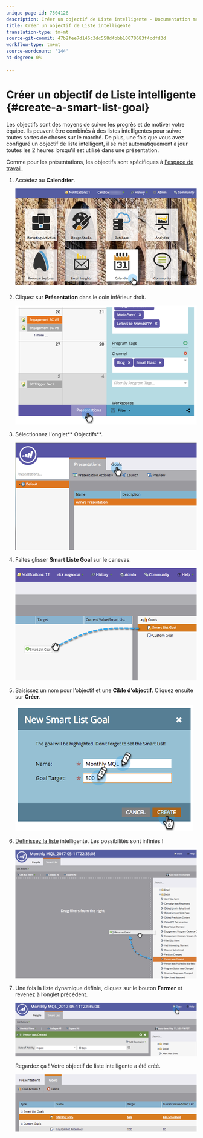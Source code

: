 ```yaml
---
unique-page-id: 7504128
description: Créer un objectif de Liste intelligente - Documentation marketing - Documentation du produit
title: Créer un objectif de Liste intelligente
translation-type: tm+mt
source-git-commit: 47b2fee7d146c3dc558d4bbb10070683f4cdfd3d
workflow-type: tm+mt
source-wordcount: '144'
ht-degree: 0%

---
```



# Créer un objectif de Liste intelligente {#create-a-smart-list-goal}

Les objectifs sont des moyens de suivre les progrès et de motiver votre équipe. Ils peuvent être combinés à des listes intelligentes pour suivre toutes sortes de choses sur le marché. De plus, une fois que vous avez configuré un objectif de liste intelligent, il se met automatiquement à jour toutes les 2 heures lorsqu&#39;il est utilisé dans une présentation.

Comme pour les présentations, les objectifs sont spécifiques à [l&#39;espace de travail](../../../../product-docs/administration/workspaces-and-person-partitions/understanding-workspaces-and-person-partitions.md).

1. Accédez au **Calendrier**.

   ![](assets/2017-05-10-15-30-47-1.png)

1. Cliquez sur **Présentation** dans le coin inférieur droit.

   ![](assets/image2015-3-24-12-3a2-3a55.png)

1. Sélectionnez l&#39;onglet** Objectifs**.

   ![](assets/image2015-3-26-12-3a25-3a17.png)

1. Faites glisser **Smart Liste Goal** sur le canevas.

   ![](assets/image2015-3-24-12-3a47-3a36.png)

1. Saisissez un nom pour l’objectif et une **Cible d’objectif**. Cliquez ensuite sur **Créer**.

   ![](assets/image2015-3-24-12-3a50-3a6.png)

1. [Définissez la liste](../../../../product-docs/core-marketo-concepts/smart-lists-and-static-lists/creating-a-smart-list/find-and-add-filters-to-a-smart-list.md) intelligente. Les possibilités sont infinies !

   ![](assets/mql.png)

1. Une fois la liste dynamique définie, cliquez sur le bouton **Fermer** et revenez à l’onglet précédent.

   ![](assets/mql2.png)

   Regardez ça ! Votre objectif de liste intelligente a été créé.

   ![](assets/image2015-3-24-13-3a0-3a35.png)

